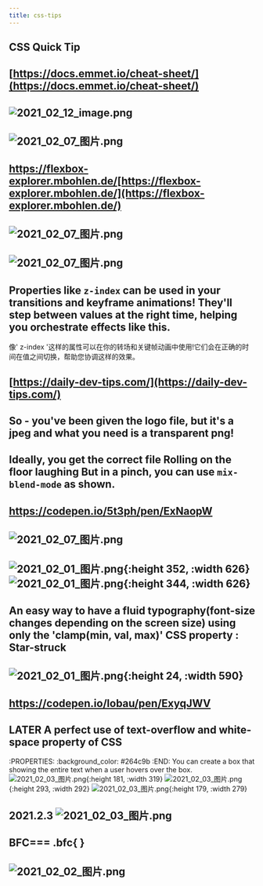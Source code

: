 ```yaml
---
title: css-tips
---
```


## CSS Quick Tip
## [https://docs.emmet.io/cheat-sheet/](https://docs.emmet.io/cheat-sheet/)
##
##
##
## ![2021_02_12_image.png](https://cdn.logseq.com/%2F7aa8ab99-753a-4230-847b-43a1c3a3ef4725995745-4526-46b3-a4cf-352016cb4e802021_02_12_image.png?Expires=4766662576&Signature=nt1IKU8RVpkzhRG~FYR8YemkD0kvnd6VngPsVoZ9EIiiu2ty-oCStxSknUsCyxJSvLt29uhj-NpJtcNV38fjoBpJ1t1TIloCOKmcW0tT4yXRcvUq~MNdrz9EAAw~dSe01jYiiXAYKwfLDCtxh38gRzhxOsAtO62j2FAKWBpdKYQO3tTZbKLLlpPj4LVrGjWMdiHHqiUc7~T~Y-jOnzWbEtvCM~~5BEmqi7cXOu6EIaBL~nn7bnLNqb1jgjucTHl3z1zLqHs696ls42P4ZOaD-BuhexPuVtJZvTSywzLP2MKwkYe57O0nu8qiaA4V63sBFDLVky74k9ThrNvPiv1rCA__&Key-Pair-Id=APKAJE5CCD6X7MP6PTEA)
##
##
##
## ![2021_02_07_图片.png](https://cdn.logseq.com/%2F7aa8ab99-753a-4230-847b-43a1c3a3ef47f11e309e-f38e-4738-b24e-586325bc76dc2021_02_07_%E5%9B%BE%E7%89%87.png?Expires=4766306312&Signature=G4bBScma-v7t~m0xs4RaTjDmwlfYGzuWLM0rEBSHEfsRBypYWRCxqy5tNZzvTxxcuKChAfP3zY-3ZYb6Zmc4OId68bTgP~5UFEph4sK0M2F0XXe590vTtgpp6-6JqTms4LXcTI-uE9ChwyBKKfFFF2NOitxPgcyvvf3N4RGzpWJee7XXrLuZLQCuS-Zry3svHnyu4wy7eZpUj1lc~QU4ChHb5Vo0ya7CXD-lgjz8MazRfqDJm6oo9MQ204X44g4zGckiE298yzSBUe~O7-UvW0hMCPtb3njsG58WnqoQ4m7lp99TTBmOtiYqaGgYG~6Mnt9npQUUinmptdIfUr7nmA__&Key-Pair-Id=APKAJE5CCD6X7MP6PTEA)
## https://flexbox-explorer.mbohlen.de/[https://flexbox-explorer.mbohlen.de/](https://flexbox-explorer.mbohlen.de/)
## ![2021_02_07_图片.png](https://cdn.logseq.com/%2F7aa8ab99-753a-4230-847b-43a1c3a3ef47a316dc69-d157-4795-8e57-3f901f461f962021_02_07_%E5%9B%BE%E7%89%87.png?Expires=4766305792&Signature=HS0LolgC-SV-v0EabhknRVgYRBlIx-awoqXFZZZodkDYul5x58CgWGGUsg7WUTygiY7KEMemBxhV9WoaL9PAKKGIJv~Do9MaII4IXuvuLUOZjLVAEetcT73mhUeQV487YHKAm2uXRUSiV8izzDwTQ7eUC8QZ81WnRsNRhWuVXzVC49rwSmuiVUyCxTfKDIf53bR8EmuWLt7KXeB6KbmrDhUhwZVW5FapLDC3pFP61dqEfRdB4P6B5nEFJx-MgrGNi1au8HGauGfl62WRPKlj1UnUk4UfXusueIEaboTE4jJlCvmcOCZJT6IOBXWANkLbW8Q2EkWHh40MyoGtf1-zpw__&Key-Pair-Id=APKAJE5CCD6X7MP6PTEA)
##
##
##
## ![2021_02_07_图片.png](https://cdn.logseq.com/%2F7aa8ab99-753a-4230-847b-43a1c3a3ef4731732b65-26e0-43c1-91ca-7eec1092fde32021_02_07_%E5%9B%BE%E7%89%87.png?Expires=4766304284&Signature=gCpxrxcC5TbJMimXw5OavW17MQGyudCzR5-759bjz3NgpLLkzOyO1cMdMpQg9HwKFUgcR2ehJ7b~Kc26LAqo1FKN20tpjytNXqicthin4K27z8J77mihScytXfYiIxeXyyfktNZfVsnPiw15fYPFAbv2d6O14q4cZFTcV2Mu4PmuInFtOsZoFSscpoLEqSGJVaigGTBJKoR1XV3grg0EjN84k8DUC~GXH3nIZH44rz5tFePuxZUbBQ88x1lo07aRabJoQmwmQjmEAo6Z7JCbHgo008z~dyVwKNpbp~TQPS77FHBCpv1f5iyLShgWZWrX1I6Agf45tZaGobxQRTLHbw__&Key-Pair-Id=APKAJE5CCD6X7MP6PTEA)
## Properties like `z-index` can be used in your transitions and keyframe animations! They'll step between values at the right time, helping you orchestrate effects like this.

像' z-index '这样的属性可以在你的转场和关键帧动画中使用!它们会在正确的时间在值之间切换，帮助您协调这样的效果。
## [https://daily-dev-tips.com/](https://daily-dev-tips.com/)
## So - you've been given the logo file, but it's a jpeg and what you need is a transparent png!
## Ideally, you get the correct file Rolling on the floor laughing But in a pinch, you can use `mix-blend-mode` as shown.
## https://codepen.io/5t3ph/pen/ExNaopW
## ![2021_02_07_图片.png](https://cdn.logseq.com/%2F7aa8ab99-753a-4230-847b-43a1c3a3ef47a3323624-a7a4-470f-857a-38da491b34aa2021_02_07_%E5%9B%BE%E7%89%87.png?Expires=4766228120&Signature=csanns7C85b1QATG-2TYUiUVjg-1cPeVH4Wnf4bEzSeRCuDPi8Xmzf8N4mQzKoUacGK9sVR~ZcWVNIE-7vJqJZ5Y1OnUF9Mm6sJs8T8SrFjQNVkaxMcrbUmIrtVWbVBP-FfsSld~v2SdxnWGjDJMqDb4kNS0R3NlmURGIoFhxh9w2vfumsjQnXzdO7jTYjzq~9Oe-5epACmV8Zx9YaJPyqUCP~OneN5-AA-tlQ4GBcQsaCWBtsxHvV13RV7AyOM8SHR4BGZlf0Ii655JrOHaSRDHeHqDWTMAiJBK-AjT1mxiPr2-V-PqeEkivJv2U04QGX3v3jBcdvNuEwk2F06BtA__&Key-Pair-Id=APKAJE5CCD6X7MP6PTEA)
##
##
## ![2021_02_01_图片.png](https://cdn.logseq.com/%2F7aa8ab99-753a-4230-847b-43a1c3a3ef4705bb5fd4-4e7a-466e-ad45-1c2e9add86f02021_02_01_%E5%9B%BE%E7%89%87.png?Expires=4765787082&Signature=B3MmJuXB8XID66~qBk8aZNCcOX8DSiU1-J089dHvIxI7QVTBD5tRDMAC0HYebXU7pvmG1maRBPQepPwuRdkER-~RaRDuncVM0BVvnbh9J7-Fb3JWgOLFCnKaCGTO2gp02NjzKxINAM1ofWzamg-RwKVkZSUFVO2jtioaDV1GDHSuCBI8yohShinF8n8qLJKRxwDWUkPg7ZqDlN2ixluoMqvC276gp4WC-V4XjKeEU2P1rGMsUVEdwWCI-mtzDQIhroGC6J9IfhblmIJnmwlNR0Y5fg1-KBALS5-FTYLQIpK4L3Tntx0j~K-zvWqi~I7voQ4aZToiypsga5zvsYFogg__&Key-Pair-Id=APKAJE5CCD6X7MP6PTEA){:height 352, :width 626} ![2021_02_01_图片.png](https://cdn.logseq.com/%2F7aa8ab99-753a-4230-847b-43a1c3a3ef4740b84626-06be-4415-979b-1473a22b9e072021_02_01_%E5%9B%BE%E7%89%87.png?Expires=4765787093&Signature=TNcvu~DwTqyQ20RmyG8cLTo4ltSJrlDTfSkM0d5MLRXAGa2CxsZ9f-L1vNuOFh2G3DH0J6yLKItS9dMauKOIzJjqg5R3NSDQ6GfF3tOo1GF9uobv3kWJBc7t7DpPSJtDelOtxyy7G0IzCkpq8XdAH42qqSawGWWdjhuuPyRR0dfhQfOs2nMLLkNbixg-hibEwtJ6CoKlw9Ni9-qqvS4AgHVJQHSRxDpxpRLusUwB-Az08UfQNF1zaukOa-ZNtPFRxjP0hEOqX-8~Qgy~s-2jpNLBTxUOfDzZPR18VwkTfaQ7dtqBnf1NW7~yRx38~kvmdj5lIClEIoOVMEEX2MWXvA__&Key-Pair-Id=APKAJE5CCD6X7MP6PTEA){:height 344, :width 626}
## An easy way to have a fluid typography(font-size changes depending on the screen size) using only the 'clamp(min, val, max)' CSS property : Star-struck
## ![2021_02_01_图片.png](https://cdn.logseq.com/%2F7aa8ab99-753a-4230-847b-43a1c3a3ef47ab629a24-e282-48ed-be10-740df759828d2021_02_01_%E5%9B%BE%E7%89%87.png?Expires=4765787536&Signature=DqEU-lz1t-G5mDptXESauUFF2zWAfq7YVI30nFovmOBUcvjx8A7MjUF6mW5f9PO4JnRXU68owokytjhvZVdGUJIAzldvFy2mudi1uVbW~6ahrzjEz2Pu95ZeI1T3h-1Ka8KJOavbEB-8TlIQrfD2uy2gfhSLN5QHnz1DT1QIzTYCBzvQCFgaxsl3u8t1y2Rw3FFiKsKYmtjxs1IDwWxmFfwncJmsh9~Ktg1Tv1KieSjypjADftm0KxmoEcZ5jlTxQRCq1yY-uUAF~s~tAfE4shpGjCC3bkB8zK07i2kQsX3vbWJxEmyOQXU21H4I2oDrk30cbrcJOqScm4tVSFB~Mg__&Key-Pair-Id=APKAJE5CCD6X7MP6PTEA){:height 24, :width 590}
##
## https://codepen.io/lobau/pen/ExyqJWV
## LATER A perfect use of text-overflow and white-space property of CSS
:PROPERTIES:
:background_color: #264c9b
:END:
You can create a box that showing the entire text when a user hovers over the box. ![2021_02_03_图片.png](https://cdn.logseq.com/%2F7aa8ab99-753a-4230-847b-43a1c3a3ef47c4bcb461-a20b-4b85-a8b6-7cb0951530c22021_02_03_%E5%9B%BE%E7%89%87.png?Expires=4765922314&Signature=WvT8pyerjrdDBVjaFbKCR7Ucgs8bn2CMBjlKf-1m57dc6AsO8wrk7Oj~YNsennTDdJIjpTq06K7THfUCRcE0YQOOJ6rtTHecG2DRb2SkYlHTOBzAMyPKemVzhCOB4dGDBkiwbqphlJnu5Y25JG~QiNypDvop3DUt0OophlhFn4Z~Fgmt7Y6gOWCUIOpuwlmqfCdiOQ6FzhtgOVrNgXA4YHz9CvkMsohlM4DGMuTbuDy~fwGbqZm1rKxIMVvY3rW5~BmnxdVvYUknzhoaICJviUolFTKCHo1m7A6reIxwUd1ZLKAYa6AOUhYEZGVl-U2kZjLnUlnDLQofDu5n4KGhNg__&Key-Pair-Id=APKAJE5CCD6X7MP6PTEA){:height 181, :width 319} ![2021_02_03_图片.png](https://cdn.logseq.com/%2F7aa8ab99-753a-4230-847b-43a1c3a3ef474dd52807-4618-4daf-8a0d-5aa419fa8b392021_02_03_%E5%9B%BE%E7%89%87.png?Expires=4765922252&Signature=Y3bsqCXK4XVqk6fiOCmkeJEIWv~5H3AkkmXBFmDeHsXxnWGvjBp6gLOuKmVYhrdKMvKe-x8CwxUoXRO4GYlb~G1aCtG~4n98KC5C7uIJmLFsFawusEorKDpGp3iUHnAIcIbAXUKTpabRNk~iHbakLO7urOvY2XWfIZRt7zRrAO8Wdi~WPlaxqRwOEZMze0rPgsqwEVzUtaLmiZpNNdCzcXS-OMtnm9zaDCI5vn8RIHtxqd-PbFK0y~MpXsFa1pdvF2MRj~fWZ6R5yZCaI3a2Jt4QH-2m-TXsL1yCF5gETY~dw5s7J6ds9UC4Caup~Petvr8hFvKsaxwqvLXWeloDvg__&Key-Pair-Id=APKAJE5CCD6X7MP6PTEA){:height 293, :width 292} ![2021_02_03_图片.png](https://cdn.logseq.com/%2F7aa8ab99-753a-4230-847b-43a1c3a3ef476ef3d5d2-d40b-4f25-a6a0-a2f49ea755da2021_02_03_%E5%9B%BE%E7%89%87.png?Expires=4765922230&Signature=i50k620x0xN1kCSS8R0Y2AUZgmfEYs6rZ3F-QGNDm0I87ovhXRMJvjGsa7khtOv-I8gp9rmm5TloO51XDypbKfGMwInT~cMXgWdVc8QM7t92GS14AJcoe1XF3Xwf41q~4CEcTwNUyhfdHDanyIK8VA8CfblFjFx6fww09pR5n69TQWrDA7uHleRDqHzTicoyHoOAVIIr6G-VIMwHJdOgeO1WsdYJ-1uatXOs7-zeV4Qiydsm6CUoEtOYYbUp-9M1e1y-NbGyR8sWtK9vMTDkgLRjO19dJ7f-IFStPnYvlVSvqYKzsWkBW2W9fdiPVtlkQVLgOiZzgGd6wT6XDdWU7Q__&Key-Pair-Id=APKAJE5CCD6X7MP6PTEA){:height 179, :width 279}
##
## 2021.2.3 ![2021_02_03_图片.png](https://cdn.logseq.com/%2F7aa8ab99-753a-4230-847b-43a1c3a3ef4716ba1884-06f9-49ec-aaae-6d977c9c25a22021_02_03_%E5%9B%BE%E7%89%87.png?Expires=4765959179&Signature=mN9bdQpfxeM54zbnav4yAR5oQkekDnDbjLvMpzk3Ljah54e0ltHIStJioMbMI78CF-FKGNQ5wd1jgZ2tvhy8TkXyo4xwYbhy6sH94TUWJe4vyT5Xbek6sDHRSehfSwe1ZTYBW3clcqj9j~99c1cVL4qvrXcpgynaaFEidGb8u0jL-sDkQ96OZ6tFPPw95sKpvkhb7HoynBNo-Fx4q7PiSRrzyxCTJr4mgFmAB7g-cxzsLqorWCCPmkIhHdBYon6zD8xcwZ3qi5C16Vu0QngyTV98tjaCA9cnVXqGpDNExue5Y~Kmj0bXTyNshcVR9Zofku5Bdz64xGPjkrH8iko~Hg__&Key-Pair-Id=APKAJE5CCD6X7MP6PTEA)
##
##
##
## BFC=== .bfc{ }
## ![2021_02_02_图片.png](https://cdn.logseq.com/%2F7aa8ab99-753a-4230-847b-43a1c3a3ef4794b87c5b-8bba-407f-ae6b-252164de70a42021_02_02_%E5%9B%BE%E7%89%87.png?Expires=4765844960&Signature=VDRUgfyFQ-ab2~0RYHrDhuuuIAnEroyCRfO-etbQKBdixu35l-Cyj1ZatU-3sF22D~jNXJIX3oiZrPnLR-eXQ0PreefhvJUFI1m7zQY3MBMv7S-tmWQsoNG-qCcNNx4XHe3kwtdCEdXuCabOvopnyHxWRIzWRrPMA-Dt-LEDD7P3anpJsgbcYcaa91-A393~KJa~bya-5f9eRtSMwiQmY8BB0rz~QGpeKtq7yqBzNqQI9evgpNnh6UkjF9j~x7RU1c~TEbqxP9OXfLSvOgShOncHq6rFFHLcUYqewQDNMrHOhUJqr1GHdGYeiB6hlFRo9u~HllUnJKht8jPKvTTEog__&Key-Pair-Id=APKAJE5CCD6X7MP6PTEA)
##
##
##
##
##
